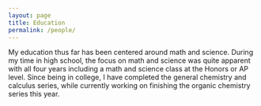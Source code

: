 ```yaml
---
layout: page
title: Education
permalink: /people/
---
```

My education thus far has been centered around math and science. During my time in high school, the focus on math and science was quite apparent with all four years including a math and science class at the Honors or AP level. Since being in college, I have completed the general chemistry and calculus series, while currently working on finishing the organic chemistry series this year. 

